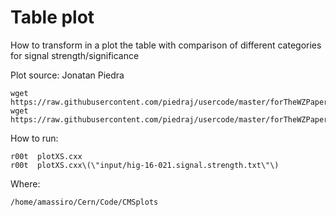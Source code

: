 Table plot
====

How to transform in a plot the table with comparison of different categories for signal strength/significance

Plot source: Jonatan Piedra 

    wget https://raw.githubusercontent.com/piedraj/usercode/master/forTheWZPaper/WZPaperStyle.C
    wget https://raw.githubusercontent.com/piedraj/usercode/master/forTheWZPaper/xs.C

How to run:

    r00t  plotXS.cxx
    r00t  plotXS.cxx\(\"input/hig-16-021.signal.strength.txt\"\)
    
    
    
Where:

    /home/amassiro/Cern/Code/CMSplots
    
